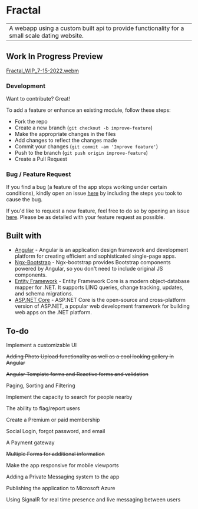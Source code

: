 # Fractal
<table>
<tr>
<td>
  A webapp using a custom built api to provide functionality for a small scale dating website.
</td>
</tr>
</table>


## Work In Progress Preview

[Fractal_WIP_7-15-2022.webm](https://user-images.githubusercontent.com/52933202/179327854-9c71b8c5-91de-4a2b-8a57-648b34009ba7.webm)





### Development
Want to contribute? Great!

To add a feature or enhance an existing module, follow these steps:

- Fork the repo
- Create a new branch (`git checkout -b improve-feature`)
- Make the appropriate changes in the files
- Add changes to reflect the changes made
- Commit your changes (`git commit -am 'Improve feature'`)
- Push to the branch (`git push origin improve-feature`)
- Create a Pull Request 

### Bug / Feature Request

If you find a bug (a feature of the app stops working under certain conditions), kindly open an issue [here](https://github.com/Trexxin/Fractal/issues/new) by including the steps you took to cause the bug.

If you'd like to request a new feature, feel free to do so by opening an issue [here](https://github.com/Trexxin/Fractal/issues/new). Please be as detailed with your feature request as possible.


## Built with 

- [Angular](https://angular.io/docsp) - Angular is an application design framework and development platform for creating efficient and sophisticated single-page apps.
- [Ngx-Bootstrap](https://valor-software.com/ngx-bootstrap/#/documentation) - Ngx-bootstrap provides Bootstrap components powered by Angular, so you don't need to include original JS components.
- [Entity Framework](https://docs.microsoft.com/en-us/ef/) - Entity Framework Core is a modern object-database mapper for .NET. It supports LINQ queries, change tracking, updates, and schema migrations.
- [ASP.NET Core](https://dotnet.microsoft.com/en-us/learn/aspnet/what-is-aspnet-core) - ASP.NET Core is the open-source and cross-platform version of ASP.NET, a popular web development framework for building web apps on the .NET platform.


## To-do
Implement a customizable UI

~~Adding Photo Upload functionality as well as a cool looking gallery in Angular~~

~~Angular Template forms and Reactive forms and validation~~

Paging, Sorting and Filtering

Implement the capacity to search for people nearby

The ability to flag/report users

Create a Premium or paid membership

Social Login, forgot password, and email

A Payment gateway

~~Multiple Forms for additional information~~

Make the app responsive for mobile viewports

Adding a Private Messaging system to the app

Publishing the application to Microsoft Azure

Using SignalR for real time presence and live messaging between users
